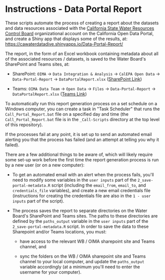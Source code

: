 # Instructions - Data Portal Report

These scripts automate the process of creating a report about the datasets and data resources associated with the [California State Water Resources Control Board](https://data.ca.gov/organization/california-state-water-resources-control-board) organizational account on the California Open Data Portal, and create a Shiny app that displays some of the results, at: <https://cawaterdatadive.shinyapps.io/Data-Portal-Report/>

The report, in the form of an Excel workbook containing metadata about all of the associated resources / datasets, is saved to the Water Board's SharePoint and Teams sites, at:

-   SharePoint: `OIMA` -\> `Data Integration & Analysis` -\> `CalEPA Open Data` -\> `Data-Portal-Report` -\> `DataPortalReport.xlsx` ([SharePoint Link](https://cawaterboards.sharepoint.com/sites/OIMA/DIA/Documents/CalEPA%20Open%20Data/Data-Portal-Report/DataPortalReport.xlsx?d=w29363af660234757b3efd8fbaa60b0cb))

-   Teams: `OIMA Data Team` -\> `Open Data` -\> `Files` -\> `Data-Portal-Report` -\> `DataPortalReport.xlsx` ([Teams Link](https://cawaterboards.sharepoint.com/:x:/r/sites/oimadatateam2/Shared%20Documents/Open%20Data/Data-Portal-Report/DataPortalReport.xlsx?d=w0b5b1728df9c4cd29f9ab007cbfb4fc9&csf=1&web=1&e=JrWPor))

To automatically run this report generation process on a set schedule on a Windows computer, you can create a task in "Task Scheduler" that runs the `Call_Portal_Report.bat` file on a specified day and time (the `Call_Portal_Report.bat` file is in the `_Call-Scripts` directory at the top level of this repository).

If the processes fail at any point, it is set up to send an automated email alerting you that the process has failed (and an attempt at telling you why it failed).

There are a few additional things to be aware of, which will likely require some set-up work before the first time the report generation process is run by a new user (or on a new computer):

-   To get an automated email with an alert when the process fails, you'll need to modify some variables in the `user inputs` part of the `2_save-portal-metadata.R` script (including the `email_from`, `email_to`, and `credentials_file` variables), and create a new email credentials file (instructions for creating the credentials file are also in the `1 - user inputs` part of the script).

-   The process saves the report to separate directories on the Water Board's SharePoint and Teams sites. The paths to these directories are defined by the `paths_output` variable in the `user inputs` part of the `2_save-portal-metadata.R` script. In order to save the data to these Sharepoint and/or Teams locations, you must:

    -   have access to the relevant WB / OIMA sharepoint site and Teams channel, and

    -   sync the folders on the WB / OIMA sharepoint site and Teams channel to your local computer, and update the `paths_output` variable accordingly (at a minimum you'll need to enter the username for your computer).

